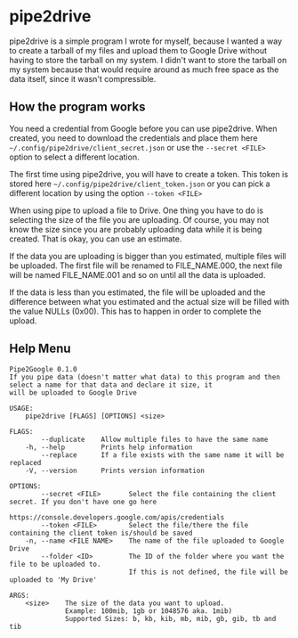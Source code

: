 ﻿# pipe2drive
pipe2drive is a simple program I wrote for myself, because I wanted a way to create a tarball of my files and upload them to Google Drive without having to store the tarball on my system. I didn't want to store the tarball on my system because that would require around as much free space as the data itself, since it wasn't compressible.

## How the program works
You need a credential from Google before you can use pipe2drive. When created, you need to download the credentials and place them here `~/.config/pipe2drive/client_secret.json` or use the `--secret <FILE>` option to select a different location.

The first time using pipe2drive, you will have to create a token. This token is stored here `~/.config/pipe2drive/client_token.json` or you can pick a different location by using the option `--token <FILE>`

When using pipe to upload a file to Drive. One thing you have to do is selecting the size of the file you are uploading. Of course, you may not know the size since you are probably uploading data while it is being created. That is okay, you can use an estimate.

If the data you are uploading is bigger than you estimated, multiple files will be uploaded. The first file will be renamed to FILE_NAME.000, the next file will be named FILE_NAME.001 and so on until all the data is uploaded.

If the data is less than you estimated, the file will be uploaded and the difference between what you estimated and the actual size will be filled with the value NULLs (0x00). This has to happen in order to complete the upload.


## Help Menu
```
Pipe2Google 0.1.0
If you pipe data (doesn't matter what data) to this program and then select a name for that data and declare it size, it
will be uploaded to Google Drive

USAGE:
    pipe2drive [FLAGS] [OPTIONS] <size>

FLAGS:
        --duplicate    Allow multiple files to have the same name
    -h, --help         Prints help information
        --replace      If a file exists with the same name it will be replaced
    -V, --version      Prints version information

OPTIONS:
        --secret <FILE>       Select the file containing the client secret. If you don't have one go here
                              https://console.developers.google.com/apis/credentials
        --token <FILE>        Select the file/there the file containing the client token is/should be saved
    -n, --name <FILE NAME>    The name of the file uploaded to Google Drive
        --folder <ID>         The ID of the folder where you want the file to be uploaded to.
                              If this is not defined, the file will be uploaded to 'My Drive'

ARGS:
    <size>    The size of the data you want to upload.
              Example: 100mib, 1gb or 1048576 aka. 1mib)
              Supported Sizes: b, kb, kib, mb, mib, gb, gib, tb and tib
```
